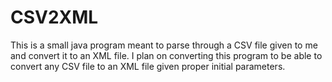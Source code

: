 # CSV2XML

This is a small java program meant to parse through a CSV file given to me and
convert it to an XML file.  I plan on converting this program to be able to
convert any CSV file to an XML file given proper initial parameters.

